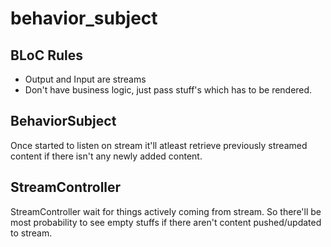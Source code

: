 # behavior_subject

## BLoC Rules
- Output and Input are streams
- Don't have business logic, just pass stuff's which has to be rendered.

## BehaviorSubject
Once started to listen on stream it'll atleast retrieve previously streamed content if there isn't any newly added content.

## StreamController
StreamController wait for things actively coming from stream. So there'll be most probability to see empty stuffs if there aren't content pushed/updated to stream.
